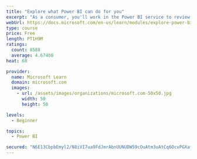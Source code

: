 ```yaml
---
title: "Explore what Power BI can do for you"
excerpt: "As a consumer, you'll work in the Power BI service to review and interact with content that has been shared with you. This module provides the foundational information that you need to work effectively in the Power BI service."
webUrl: https://docs.microsoft.com/en-us/learn/modules/explore-power-bi-service/
type: course
price: Free
length: PT1H9M
ratings:
  count: 8588
  average: 4.67408
heat: 60

provider:
  name: Microsoft Learn
  domain: microsoft.com
  images:
    - url: /assets/images/organizations/microsoft.com-50x50.jpg
      width: 50
      height: 50

levels:
  - Beginner

topics:
  - Power BI

secured: "N6E13CbpbEmyl2/N8iVI7ua9FdJmrAbnUUNUDW59cOuAtm3uAtCq6OcvPGXafY4Lx9ucRgRLg7yizEdDAtE0NFBlQT7kzjJLpEjZ63ygi4K6jIrSuhcLO2UEwUktpU58NGlPUVdokp8ALrPUwKNfgMZMvLYNq/9a8b95H2v4IoHntUIxqqyUC6eQ5UVFrkRqiSAAJcQGvryodcR6DNM4bdYZ8qJS5yqkf557dibzKvUxgSOVk23Y5ekRhVFISWgX1MTrL3XTv2EzPBTifScMSI/c8N9IZerast5egVKoV33/lQ696qae6T2Pdzbd0Dfsas4RpUSsMpCOk1mP+h05hJuoXsRjrVcGhg5LGfWl4ijKl69bSUZExgK+VIIfQ0g3Oi45mzUDz/hd92IJfa4cBzjeBFWBwO01ihfaJhjr6+k=;8ryWMdfMYFiwuJonAPZAcQ=="
---
```


